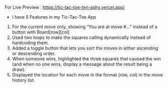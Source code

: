 For Live Preview : https://tic-tac-toe-ten-ashy.vercel.app/

- I have 5 Features in my Tic-Tac-Toe App

1. For the current move only, showing “You are at move #…” instead of a button with Board[row][col]
2. Used two loops to make the squares calling dynamically instead of hardcoding them.
3. Added a toggle button that lets you sort the moves in either ascending or descending order.
4. When someone wins, highlighted the three squares that caused the win (and when no one wins, display a message about the result being a draw).
5. Displayed the location for each move in the format (row, col) in the move history list.
